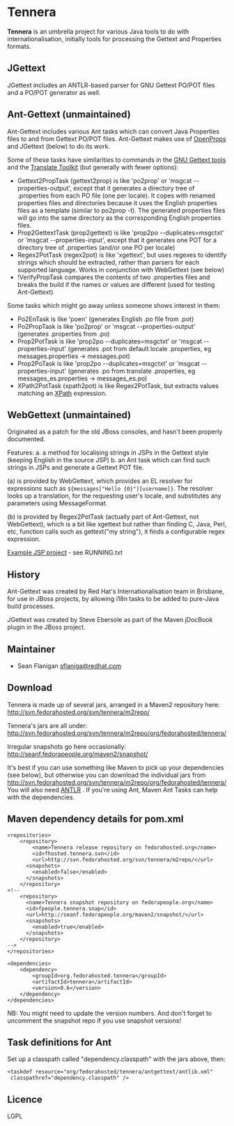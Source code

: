 Tennera
=======

**Tennera** is an umbrella project for various Java tools to do with internationalisation, initially tools for processing the Gettext and Properties formats.


JGettext
--------

JGettext includes an ANTLR-based parser for GNU Gettext PO/POT files and a PO/POT generator as well.


Ant-Gettext (unmaintained)
-----------

Ant-Gettext includes various Ant tasks which can convert Java Properties files to and from Gettext PO/POT files.  Ant-Gettext makes use of [OpenProps](https://github.com/zanata/openprops) and JGettext (below) to do its work.

Some of these tasks have similarities to commands in the [GNU Gettext tools](http://www.gnu.org/software/gettext/) and the [Translate Toolkit](http://translate.sourceforge.net/wiki/toolkit/index) (but generally with fewer options):
 * Gettext2PropTask (gettext2prop) is like 'po2prop' or 'msgcat --properties-output', except that it generates a directory tree of .properties from each PO file (one per locale).  It copes with renamed properties files and directories because it uses the English properties files as a template (similar to po2prop -t).  The generated properties files will go into the same directory as the corresponding English properties files.
 * Prop2GettextTask (prop2gettext) is like 'prop2po --duplicates=msgctxt' or 'msgcat --properties-input', except that it generates one POT for a directory tree of .properties (and/or one PO per locale)
 * Regex2PotTask (regex2pot) is like 'xgettext', but uses regexes to identify strings which should be extracted, rather than parsers for each supported language.  Works in conjunction with WebGettext (see below)
 * !VerifyPropTask compares the contents of two .properties files and breaks the build if the names or values are different (used for testing Ant-Gettext)

Some tasks which might go away unless someone shows interest in them:
 * Po2EnTask is like 'poen' (generates English .po file from .pot)
 * Po2PropTask is like 'po2prop' or  'msgcat --properties-output' (generates .properties from .po)
 * Prop2PotTask is like 'prop2po --duplicates=msgctxt' or 'msgcat --properties-input' (generates .pot from default locale .properties, eg messages.properties -> messages.pot)
 * Prop2PoTask is like 'prop2po --duplicates=msgctxt' or 'msgcat --properties-input' (generates .po from translate .properties, eg messages_es.properties -> messages_es.po)
 * XPath2PotTask (xpath2pot) is like Regex2PotTask, but extracts values matching an [XPath](http://www.w3.org/TR/xpath) expression.


WebGettext (unmaintained)
----------

Originated as a patch for the old JBoss consoles, and hasn't been properly documented. 

Features:
 a. a method for localising strings in JSPs in the Gettext style (keeping English in the source JSP)
 b. an Ant task which can find such strings in JSPs and generate a Gettext POT file.

(a) is provided by WebGettext, which provides an EL resolver for expressions such as `${messages["Hello {0}"][username]}`.  The resolver looks up a translation, for the requesting user's locale, and substitutes any parameters using MessageFormat.

(b) is provided by Regex2PotTask (actually part of Ant-Gettext, not WebGettext), which is a bit like xgettext but rather than finding C, Java, Perl, etc, function calls such as gettext("my string"), it finds a configurable regex expression.

[Example JSP project](https://github.com/zanata/tennera/tree/master/webgettext-example) - see RUNNING.txt


History
-------

Ant-Gettext was created by Red Hat's Internationalisation team in Brisbane, for use in JBoss projects, by allowing i18n tasks to be added to pure-Java build processes.

JGettext was created by Steve Ebersole as part of the Maven jDocBook plugin in the JBoss project.  


Maintainer
----------

 * Sean Flanigan <sflaniga@redhat.com>


Download
--------

Tennera is made up of several jars, arranged in a Maven2 repository here: http://svn.fedorahosted.org/svn/tennera/m2repo/ 

Tennera's jars are all under: http://svn.fedorahosted.org/svn/tennera/m2repo/org/fedorahosted/tennera/ 

Irregular snapshots go here occasionally: http://seanf.fedorapeople.org/maven2/snapshot/

It's best if you can use something like Maven to pick up your dependencies (see below), but otherwise you can download the individual jars from http://svn.fedorahosted.org/svn/tennera/m2repo/org/fedorahosted/tennera/
You will also need [ANTLR](http://repo1.maven.org/maven2/antlr/antlr/2.7.6/antlr-2.7.6.jar) .  If you're using Ant, Maven Ant Tasks can help with the dependencies.

Maven dependency details for pom.xml
------------------------------------

    <repositories>
        <repository>
            <name>Tennera release repository on fedorahosted.org</name>
            <id>fhosted.tennera.svn</id>
            <url>http://svn.fedorahosted.org/svn/tennera/m2repo/</url>
          <snapshots>
            <enabled>false</enabled>
          </snapshots>
        </repository>
    <!--
        <repository>
          <name>Tennera snapshot repository on fedorapeople.org</name>
          <id>fpeople.tennera.snap</id>
          <url>http://seanf.fedorapeople.org/maven2/snapshot/</url>
          <snapshots>
            <enabled>true</enabled>
          </snapshots>
        </repository>
    -->
    </repositories>
    
    <dependencies>
        <dependency>
            <groupId>org.fedorahosted.tennera</groupId>
            <artifactId>tennera</artifactId>
            <version>0.6</version>
        </dependency>
    </dependencies>

NB: You might need to update the version numbers.  And don't forget to uncomment the snapshot repo if you use snapshot versions!


Task definitions for Ant
------------------------

Set up a classpath called "dependency.classpath" with the jars above, then:

    <taskdef resource="org/fedorahosted/tennera/antgettext/antlib.xml" 
     classpathref="dependency.classpath" />


Licence
-------

LGPL
